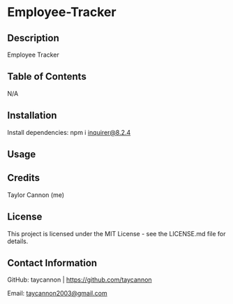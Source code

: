 # Employee-Tracker

## Description
Employee Tracker

## Table of Contents
N/A

## Installation
Install dependencies: npm i inquirer@8.2.4

## Usage


## Credits
Taylor Cannon (me)

## License
This project is licensed under the MIT License - see the LICENSE.md file for details.

## Contact Information
GitHub: taycannon | https://github.com/taycannon

Email: taycannon2003@gmail.com
